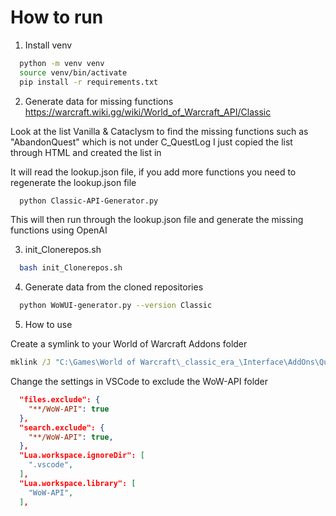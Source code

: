 # How to run

1. Install venv

```bash
  python -m venv venv
  source venv/bin/activate
  pip install -r requirements.txt
```

2. Generate data for missing functions
https://warcraft.wiki.gg/wiki/World_of_Warcraft_API/Classic

Look at the list
Vanilla & Cataclysm to find the missing functions such as "AbandonQuest" which is not under C_QuestLog
I just copied the list through HTML and created the list in 

It will read the lookup.json file, if you add more functions you need to regenerate the lookup.json file

```bash
  python Classic-API-Generator.py
```
This will then run through the lookup.json file and generate the missing functions using OpenAI


3. init_Clonerepos.sh

```bash
  bash init_Clonerepos.sh
```

4. Generate data from the cloned repositories

```bash
  python WoWUI-generator.py --version Classic
```


5. How to use

Create a symlink to your World of Warcraft Addons folder

```bat
mklink /J "C:\Games\World of Warcraft\_classic_era_\Interface\AddOns\QuestLite\WoW-API" "D:\Projekt\wow-api-libraries\API-Classic"
```

Change the settings in VSCode to exclude the WoW-API folder
```json
  "files.exclude": {
    "**/WoW-API": true
  },
  "search.exclude": {
    "**/WoW-API": true,
  },
  "Lua.workspace.ignoreDir": [
    ".vscode",
  ],
  "Lua.workspace.library": [
    "WoW-API",
  ],
```